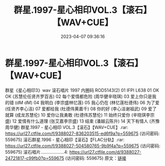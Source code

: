﻿---
title: 群星.1997-星心相印VOL.3【滚石】【WAV+CUE】
date: 2023-04-07 09:36:16
categories: WAV车载音乐、镜像
tags: 华语中文
---
# 群星.1997-星心相印VOL.3【滚石】【WAV+CUE】

群星《星心相印3》wav
滚石唱片
1997
内圈码 ROD5143(2) 01 IFPI L638
01 OK OK (苏慧伦任贤齐罗百吉)
02 每个爱情都危险 (周华健辛晓琪)
03 爱上你只是我的错 (dM dM)
04 我明白 (李宗盛林忆莲)
05 我心仍在 (林忆莲杜德伟)
06 为了爱 (任贤齐李心洁)
07 爱都给我 (杜德伟黄嘉千)
08 你的好 (李心洁谢祖武)
09 爱了就算 (成龙苏慧伦)
10 爱你让我勇敢 (杜德伟苏慧伦)
11 始终只爱你 (辛晓琪李宗盛)
12 爱情有什么道理 (张艾嘉李宗盛)
13 结束 (潘越云陈升)
14 天下有情人 (齐豫周华健)
群星.1997 - 星心相印 VOL.3【滚石】【WAV+CUE】.rar: https://url27.ctfile.com/f/9388027-836203515-ed6f9a?p=559675
(访问密码: 559675)
滚石群星.1996 - 星心相印【滚石】【FLAC分轨】.rar: https://url27.ctfile.com/f/9388027-504580765-9b9f4a?p=559675
(访问密码: 559675)
滚石唱片...................4: https://url27.ctfile.com/d/9388027-24721817-c99fb0?p=559675
(访问密码: 559675)
原文：[链接](https://blog.sina.com.cn/s/blog_1647c7e76010311c3.html)